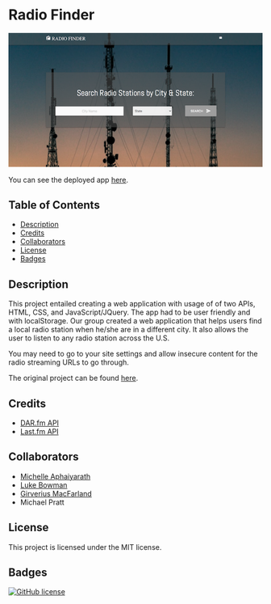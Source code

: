 # Radio Finder

![Radio Finder App](./og-radio-finder.png)

You can see the deployed app [here](https://maphaiyarath.github.io/radio-finder).

## Table of Contents
* [Description](#description)
* [Credits](#credits)
* [Collaborators](#collaborators)
* [License](#license)
* [Badges](#badges)

## Description
This project entailed creating a web application with usage of of two APIs, HTML, CSS, and JavaScript/JQuery. The app had to be user friendly and with localStorage. Our group created a web application that helps users find a local radio station when he/she are in a different city. It also allows the user to listen to any radio station across the U.S.

You may need to go to your site settings and allow insecure content for the radio streaming URLs to go through.

The original project can be found [here](https://github.com/gsmac14/Project1).

## Credits
* [DAR.fm API](https://docs.google.com/document/d/1QM7ScdxNvg-ttwRi0EWn7KmaR02EP2gqwu5LNlsnO4k/pub)
* [Last.fm API](https://www.last.fm/api)

## Collaborators
* [Michelle Aphaiyarath](https://github.com/maphaiyarath)
* [Luke Bowman](https://github.com/LDBowman)
* [Girverius MacFarland](https://github.com/gsmac14)
* Michael Pratt

## License
This project is licensed under the MIT license.

## Badges
[![GitHub license](https://img.shields.io/badge/license-MIT-blue.svg)](https://github.com/maphaiyarath/radio-finder)
